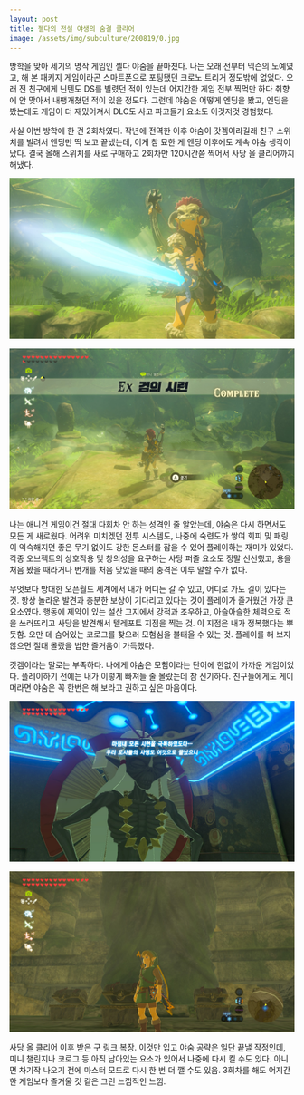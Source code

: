 ```yaml
---
layout: post
title: 젤다의 전설 야생의 숨결 클리어
image: /assets/img/subculture/200819/0.jpg
---
```


방학을 맞아 세기의 명작 게임인 젤다 야숨을 끝마쳤다.
나는 오래 전부터 넥슨의 노예였고, 해 본 패키지 게임이라곤 스마트폰으로 포팅됐던 크로노 트리거 정도밖에 없었다.
오래 전 친구에게 닌텐도 DS를 빌렸던 적이 있는데 어지간한 게임 전부 찍먹만 하다 취향에 안 맞아서 내팽개쳤던 적이 있을 정도다.
그런데 야숨은 어떻게 엔딩을 봤고, 엔딩을 봤는데도 게임이 더 재밌어져서 DLC도 사고 파고들기 요소도 이것저것 경험했다.

사실 이번 방학에 한 건 2회차였다. 작년에 전역한 이후 야숨이 갓겜이라길래 친구 스위치를 빌려서 엔딩만 띡 보고 끝냈는데,
이게 참 묘한 게 엔딩 이후에도 계속 야숨 생각이 났다. 결국 올해 스위치를 새로 구매하고 2회차만 120시간쯤 찍어서 사당 올 클리어까지 해냈다.

![1](/assets/img/subculture/200819/1.jpg)

![2](/assets/img/subculture/200819/2.jpg)

나는 애니건 게임이건 절대 다회차 안 하는 성격인 줄 알았는데, 야숨은 다시 하면서도 모든 게 새로웠다.
어려워 미치겠던 전투 시스템도, 나중에 숙련도가 쌓여 회피 및 패링이 익숙해지면 좋은 무기 없이도 강한 몬스터를 잡을 수 있어 플레이하는 재미가 있었다.
각종 오브젝트의 상호작용 및 창의성을 요구하는 사당 퍼즐 요소도 정말 신선했고, 용을 처음 봤을 때라거나 번개를 처음 맞았을 때의 충격은 이루 말할 수가 없다.

무엇보다 방대한 오픈월드 세계에서 내가 어디든 갈 수 있고, 어디로 가도 길이 있다는 것.
항상 놀라운 발견과 충분한 보상이 기다리고 있다는 것이 플레이가 즐거웠던 가장 큰 요소였다.
행동에 제약이 있는 설산 고지에서 강적과 조우하고, 아슬아슬한 체력으로 적을 쓰러뜨리고 사당을 발견해서 텔레포트 지점을 찍는 것.
이 지점은 내가 정복했다는 뿌듯함. 오만 데 숨어있는 코로그를 찾으러 모험심을 불태울 수 있는 것. 플레이를 해 보지 않으면 절대 몰랐을 법한 즐거움이 가득했다.  

갓겜이라는 말로는 부족하다. 나에게 야숨은 모험이라는 단어에 한없이 가까운 게임이었다.
플레이하기 전에는 내가 이렇게 빠져들 줄 몰랐는데 참 신기하다. 친구들에게도 게이머라면 야숨은 꼭 한번은 해 보라고 권하고 싶은 마음이다.

![3](/assets/img/subculture/200819/3.jpg)

![4](/assets/img/subculture/200819/4.jpg)

사당 올 클리어 이후 받은 구 링크 복장.
이것만 입고 야숨 공략은 일단 끝낼 작정인데, 미니 챌린지나 코로그 등 아직 남아있는 요소가 있어서 나중에 다시 킬 수도 있다.
아니면 차기작 나오기 전에 마스터 모드로 다시 한 번 더 깰 수도 있음. 3회차를 해도 어지간한 게임보다 즐거울 것 같은 그런 느낌적인 느낌.
